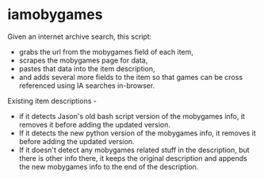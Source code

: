# iamobygames
Given an internet archive search, this script:

* grabs the url from the mobygames field of each item, 
* scrapes the mobygames page for data, 
* pastes that data into the item description, 
* and adds several more fields to the item so that games can be cross referenced using IA searches in-browser.

Existing item descriptions - 

* if it detects Jason's old bash script version of the mobygames info, it removes it before adding the updated version. 
* If it detects the new python version of the mobygames info, it removes it before adding the updated version. 
* If it doesn't detect any mobygames related stuff in the description, but there is other info there, it keeps the original description and appends the new mobygames info to the end of the description.
